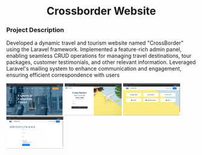 
 <h1 align="center">Crossborder Website</h1>

<h3>Project Description</h3>

Developed a dynamic travel and tourism website named "CrossBorder" using the Laravel framework. Implemented a feature-rich admin panel, enabling seamless CRUD operations for managing travel destinations, tour packages, customer testimonials, and other relevant information. Leveraged Laravel's mailing system to enhance communication and engagement, ensuring efficient correspondence with users

<p>
<img src="images/cross-border1.png" alt="Logo" style="width:30%;" >
<img src="images/cross-border2.png" alt="Logo" style="width:30%;" >
<img src="images/cross-border3.png" alt="Logo" style="width:30%;" >
<img src="images/cross-border4.png" alt="Logo" style="width:30%;" >
</p>
